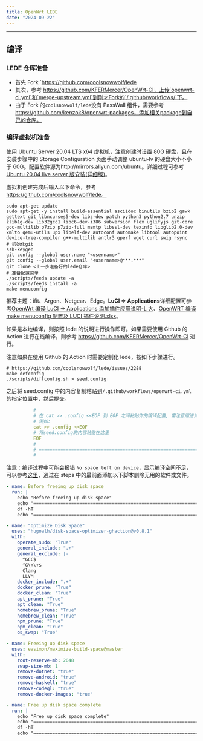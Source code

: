 ```yaml
---
title: OpenWrt LEDE
date: "2024-09-22"
---
```


---

## 编译

### LEDE 仓库准备

- 首先 Fork `https://github.com/coolsnowwolf/lede
- 其次，参考 https://github.com/KFERMercer/OpenWrt-CI，上传`openwrt-ci.yml`和`merge-upstream.yml`到刚才Fork的`/.github/workflows/`下。
- 由于 Fork 的`coolsnowwolf/lede`没有 PassWall 组件，需要参考 https://github.com/kenzok8/openwrt-packages，添加相关package到自己的仓库。

### 编译虚拟机准备

使用 Ubuntu Server 20.04 LTS x64 虚拟机，注意创建时设置 80G 硬盘，且在安装步骤中的 Storage Configuration 页面手动调整 ubuntu-lv 的硬盘大小不小于 60G。配置软件源为http://mirrors.aliyun.com/ubuntu。详细过程可参考[Ubuntu 20.04 live server 版安装(详细版)](https://www.cnblogs.com/mefj/p/14964416.html)。

虚拟机创建完成后输入以下命令，参考 https://github.com/coolsnowwolf/lede。

```shell
sudo apt-get update
sudo apt-get -y install build-essential asciidoc binutils bzip2 gawk gettext git libncurses5-dev libz-dev patch python3 python2.7 unzip zlib1g-dev lib32gcc1 libc6-dev-i386 subversion flex uglifyjs git-core gcc-multilib p7zip p7zip-full msmtp libssl-dev texinfo libglib2.0-dev xmlto qemu-utils upx libelf-dev autoconf automake libtool autopoint device-tree-compiler g++-multilib antlr3 gperf wget curl swig rsync
# 初始化git
ssh-keygen
git config --global user.name "<username>"
git config --global user.email "<username>@***.***"
git clone <上一步准备好的lede仓库>
# 准备配置菜单
./scripts/feeds update -a
./scripts/feeds install -a
make menuconfig
```

推荐主题：ifit、Argon、Netgear、Edge。**LuCI => Applications**详细配置可参考[OpenWrt 编译 LuCI -> Applications 添加插件应用说明-L 大](https://www.right.com.cn/forum/thread-344825-1-1.html)、[OpenWRT 编译 make menuconfig 配置及 LUCI 插件说明.xlsx](https://docs.google.com/spreadsheets/d/1e1pvol-9QK6HgkbqRRmtqlOUaeVr_SxIiopd4foi6q4/edit#gid=18734276)。

如果是本地编译，则按照 lede 的说明进行操作即可。如果需要使用 Github 的 Action 进行在线编译，则参考 https://github.com/KFERMercer/OpenWrt-CI 进行。

注意如果在使用 Github 的 Action 时需要定制化 lede，按如下步骤进行。

```shell
# https://github.com/coolsnowwolf/lede/issues/2288
make defconfig
./scripts/diffconfig.sh > seed.config
```

之后将 seed.config 中的内容复制粘贴到`/.github/workflows/openwrt-ci.yml`的指定位置中，然后提交。

```yaml
          #
          # 在 cat >> .config <<EOF 到 EOF 之间粘贴你的编译配置, 需注意缩进关系
          # 例如:
          cat >> .config <<EOF
          # 将seed.config的内容粘贴在这里
          EOF
          #
          # ===============================================================
          #
```

注意：编译过程中可能会报错 `No space left on device`，显示编译空间不足，可以参考[这里](https://github.com/coolsnowwolf/lede/issues/11887)，通过在 steps 中的最前面添加以下脚本删除无用的软件或文件。

```yaml
- name: Before freeing up disk space
  run: |
    echo "Before freeing up disk space"
    echo "=============================================================================="
    df -hT
    echo "=============================================================================="

- name: "Optimize Disk Space"
  uses: "hugoalh/disk-space-optimizer-ghaction@v0.8.1"
  with:
    operate_sudo: "True"
    general_include: ".+"
    general_exclude: |-
      ^GCC$
      ^G\+\+$
      Clang
      LLVM
    docker_include: ".+"
    docker_prune: "True"
    docker_clean: "True"
    apt_prune: "True"
    apt_clean: "True"
    homebrew_prune: "True"
    homebrew_clean: "True"
    npm_prune: "True"
    npm_clean: "True"
    os_swap: "True"

- name: Freeing up disk space
  uses: easimon/maximize-build-space@master
  with:
    root-reserve-mb: 2048
    swap-size-mb: 1
    remove-dotnet: "true"
    remove-android: "true"
    remove-haskell: "true"
    remove-codeql: "true"
    remove-docker-images: "true"

- name: Free up disk space complete
  run: |
    echo "Free up disk space complete"
    echo "=============================================================================="
    df -hT
    echo "=============================================================================="
```
